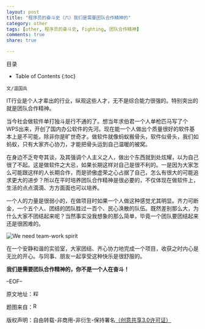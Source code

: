 ```yaml
---
layout: post
title: "程序员的奋斗史（六）我们是需要团队合作精神的"
category: other
tags: [other, 程序员的奋斗史, Fighting, 团队合作精神]
comments: true
share: true

---
```


目录

* Table of Contents
{:toc}

`文/温国兵`

IT行业是个人才辈出的行业，纵观这些人才，无不是综合能力很强的。特别突出的就是团队合作精神。

当今社会做软件单打独斗是行不通的了。想当年求伯君一个人单枪匹马写了个WPS出来，开创了国内办公软件的先河。现在能一个人做出个质量很好的软件基本上是不可能，除非你是旷世奇才。做软件就像蚂蚁搬骨头，软件似骨头，我们如蚂蚁，只有大家齐心协力，才能把骨头运到自己温暖的被窝。

在身边不乏夸夸其谈，及其强调个人主义之人，做出个东西就到处炫耀，以为自己很了不起。这是做软件之大忌，如果长期这样对自己是很不利的。一是因为大家怎么可能跟这样的人长期合作，而是骄傲虚荣之心占据了自己，怎么有很大的可能追求更大的进步？所以在平时培养团队合作精神是很必要的，不仅体现在做软件上，生活的点点滴滴、方方面面也可以培养。

一个人的力量是很弱小的，在做项目时如果一个人做这种感觉尤其明显。齐力可断金，一个五个人、团结的团队胜过一百个、民心涣散的队伍。既然差别那么大，为什么大家不团结起来呢？当然事实没我想象的那么简单，毕竟一个团队要团结起来还是很困难的。

![We need team-work spirit](http://i.imgur.com/phGMWUO.jpg)

在一个安静和谐的实验室，大家团结、齐心协力地完成一个项目，收获之时内心是无比的开心。与同事、朋友一起享受这种快乐是很舒服的。

**我们是需要团队合作精神的，你不是一个人在奋斗！**

–EOF–

原文地址：<a href="http://blog.csdn.net/justdb/article/details/7776919" target="_blank"><img src="http://i.imgur.com/BROigUO.jpg" title="程序员的奋斗史（六）我们是需要团队合作精神的" height="16px" width="16px" border="0" alt="程序员的奋斗史（六）我们是需要团队合作精神的" /></a>

题图来自：<a href="http://www.conocophillips.com/Pages/default.aspx" target="_blank"><img src="http://i.imgur.com/N5KoNMw.png" title="Robin's Blog" border="0" alt="Robin's Blog" height="16px" width="16px" /></a>

版权声明：自由转载-非商用-非衍生-保持署名<a href="http://creativecommons.org/licenses/by-nc-nd/3.0/deed.zh" target="_blank">（创意共享3.0许可证）</a>
